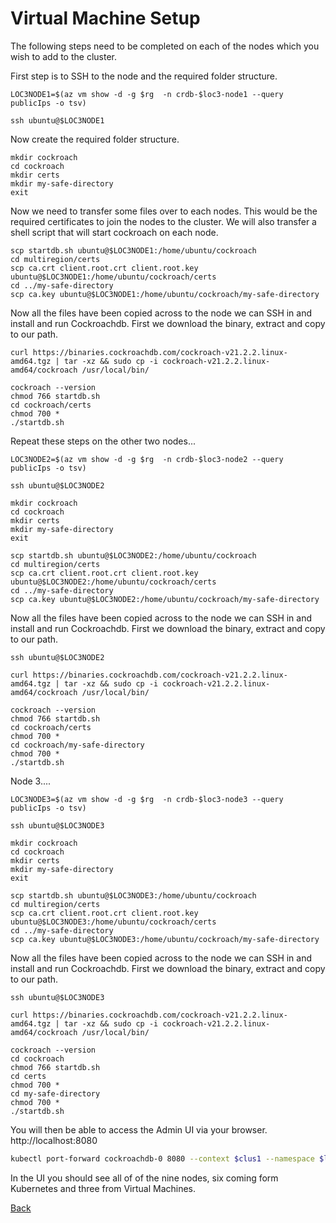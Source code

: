 # Virtual Machine Setup

The following steps need to be completed on each of the nodes which you wish to add to the cluster.

First step is to SSH to the node and the required folder structure.
```
LOC3NODE1=$(az vm show -d -g $rg  -n crdb-$loc3-node1 --query publicIps -o tsv)

ssh ubuntu@$LOC3NODE1
```
Now create the required folder structure. 
```
mkdir cockroach
cd cockroach
mkdir certs
mkdir my-safe-directory
exit
```
Now we need to transfer some files over to each nodes. This would be the required certificates to join the nodes to the cluster. We will also transfer a shell script that will start cockroach on each node.
```
scp startdb.sh ubuntu@$LOC3NODE1:/home/ubuntu/cockroach
cd multiregion/certs
scp ca.crt client.root.crt client.root.key ubuntu@$LOC3NODE1:/home/ubuntu/cockroach/certs
cd ../my-safe-directory
scp ca.key ubuntu@$LOC3NODE1:/home/ubuntu/cockroach/my-safe-directory
```

Now all the files have been copied across to the node we can SSH in and install and run Cockroachdb. First we download the binary, extract and copy to our path.
```
curl https://binaries.cockroachdb.com/cockroach-v21.2.2.linux-amd64.tgz | tar -xz && sudo cp -i cockroach-v21.2.2.linux-amd64/cockroach /usr/local/bin/

cockroach --version
chmod 766 startdb.sh    
cd cockroach/certs
chmod 700 *
./startdb.sh
```
Repeat these steps on the other two nodes...
```
LOC3NODE2=$(az vm show -d -g $rg  -n crdb-$loc3-node2 --query publicIps -o tsv)

ssh ubuntu@$LOC3NODE2
```
```
mkdir cockroach
cd cockroach
mkdir certs
mkdir my-safe-directory
exit
```

```
scp startdb.sh ubuntu@$LOC3NODE2:/home/ubuntu/cockroach
cd multiregion/certs
scp ca.crt client.root.crt client.root.key ubuntu@$LOC3NODE2:/home/ubuntu/cockroach/certs
cd ../my-safe-directory
scp ca.key ubuntu@$LOC3NODE2:/home/ubuntu/cockroach/my-safe-directory
```

Now all the files have been copied across to the node we can SSH in and install and run Cockroachdb. First we download the binary, extract and copy to our path.
```
ssh ubuntu@$LOC3NODE2
```

```
curl https://binaries.cockroachdb.com/cockroach-v21.2.2.linux-amd64.tgz | tar -xz && sudo cp -i cockroach-v21.2.2.linux-amd64/cockroach /usr/local/bin/

cockroach --version
chmod 766 startdb.sh    
cd cockroach/certs
chmod 700 *
cd cockroach/my-safe-directory
chmod 700 *
./startdb.sh
```

Node 3....
```
LOC3NODE3=$(az vm show -d -g $rg  -n crdb-$loc3-node3 --query publicIps -o tsv)

ssh ubuntu@$LOC3NODE3
```
```
mkdir cockroach
cd cockroach
mkdir certs
mkdir my-safe-directory
exit
```

```
scp startdb.sh ubuntu@$LOC3NODE3:/home/ubuntu/cockroach
cd multiregion/certs
scp ca.crt client.root.crt client.root.key ubuntu@$LOC3NODE3:/home/ubuntu/cockroach/certs
cd ../my-safe-directory
scp ca.key ubuntu@$LOC3NODE3:/home/ubuntu/cockroach/my-safe-directory
```

Now all the files have been copied across to the node we can SSH in and install and run Cockroachdb. First we download the binary, extract and copy to our path.
```
ssh ubuntu@$LOC3NODE3
```

```
curl https://binaries.cockroachdb.com/cockroach-v21.2.2.linux-amd64.tgz | tar -xz && sudo cp -i cockroach-v21.2.2.linux-amd64/cockroach /usr/local/bin/

cockroach --version
cd cockroach
chmod 766 startdb.sh    
cd certs
chmod 700 *
cd my-safe-directory
chmod 700 *
./startdb.sh
```

You will then be able to access the Admin UI via your browser. http://localhost:8080

```bash
kubectl port-forward cockroachdb-0 8080 --context $clus1 --namespace $loc1
```

In the UI you  should see all of of the nine nodes, six coming form Kubernetes and three from Virtual Machines.

[Back](README.md)

